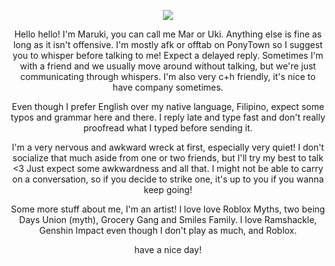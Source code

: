 <p align="center">
  <img src="https://i.pinimg.com/564x/5b/4a/67/5b4a6724514f77a7a74e3847915fc4d3.jpg"
    </p>
<p align="center">
  Hello hello! I'm Maruki, you can call me Mar or Uki. Anything else is fine as long as it isn't offensive. I'm mostly afk or offtab on PonyTown so I suggest you to whisper before talking to me! Expect a delayed reply. Sometimes I'm with a friend and we usually move around without talking, but we're just communicating through whispers. I'm also very c+h friendly, it's nice to have company sometimes.
<p align="center">
  Even though I prefer English over my native language, Filipino, expect some typos and grammar here and there. I reply late and type fast and don't really proofread what I typed before sending it.

<p align="center">
   I'm a very nervous and awkward wreck at first, especially very quiet! I don't socialize that much aside from one or two friends, but I'll try my best to talk <3 Just expect some awkwardness and all that. I might not be able to carry on a conversation, so if you decide to strike one, it's up to you if you wanna keep going!

<p align="center">
   Some more stuff about me, I'm an artist! I love love Roblox Myths, two being Days Union (myth), Grocery Gang and Smiles Family. I love Ramshackle, Genshin Impact even though I don't play as much, and Roblox. 

<p align="center">
  have a nice day!
